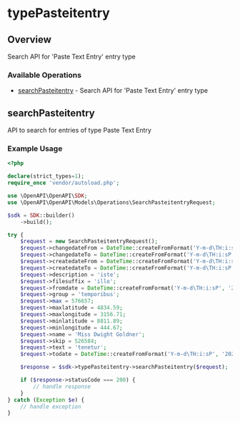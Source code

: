 # typePasteitentry

## Overview

Search API for 'Paste Text Entry' entry type

### Available Operations

* [searchPasteitentry](#searchpasteitentry) - Search API for 'Paste Text Entry' entry type

## searchPasteitentry

API to search for entries of type Paste Text Entry

### Example Usage

```php
<?php

declare(strict_types=1);
require_once 'vendor/autoload.php';

use \OpenAPI\OpenAPI\SDK;
use \OpenAPI\OpenAPI\Models\Operations\SearchPasteitentryRequest;

$sdk = SDK::builder()
    ->build();

try {
    $request = new SearchPasteitentryRequest();
    $request->changedateFrom = DateTime::createFromFormat('Y-m-d\TH:i:sP', '2022-09-10T06:44:39.892Z');
    $request->changedateTo = DateTime::createFromFormat('Y-m-d\TH:i:sP', '2022-06-29T22:58:48.514Z');
    $request->createdateFrom = DateTime::createFromFormat('Y-m-d\TH:i:sP', '2022-05-03T03:35:37.503Z');
    $request->createdateTo = DateTime::createFromFormat('Y-m-d\TH:i:sP', '2021-07-17T02:21:21.661Z');
    $request->description = 'iste';
    $request->filesuffix = 'illo';
    $request->fromdate = DateTime::createFromFormat('Y-m-d\TH:i:sP', '2021-05-05T02:52:31.067Z');
    $request->group = 'temporibus';
    $request->max = 576657;
    $request->maxlatitude = 4834.59;
    $request->maxlongitude = 3156.71;
    $request->minlatitude = 8811.89;
    $request->minlongitude = 444.67;
    $request->name = 'Miss Dwight Goldner';
    $request->skip = 526584;
    $request->text = 'tenetur';
    $request->todate = DateTime::createFromFormat('Y-m-d\TH:i:sP', '2022-06-21T13:56:00.357Z');

    $response = $sdk->typePasteitentry->searchPasteitentry($request);

    if ($response->statusCode === 200) {
        // handle response
    }
} catch (Exception $e) {
    // handle exception
}
```
